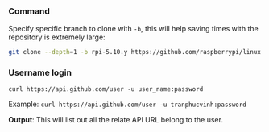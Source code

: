 ### Command

Specify specific branch to clone with ``-b``, this will help saving times with the repository is extremely large:

```sh
git clone --depth=1 -b rpi-5.10.y https://github.com/raspberrypi/linux
```

### Username login

``curl https://api.github.com/user -u user_name:password``

Example: ``curl https://api.github.com/user -u tranphucvinh:password``

**Output**: This will list out all the relate API URL belong to the user.